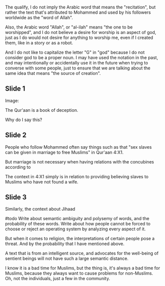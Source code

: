 The qualify, I do not imply the Arabic word that means the "recitation", but rather the text that's attributed to Mohammed and used by his followers worldwide as the "word of Allah".

Also, the Arabic word "Allah", or "al-ilah" means "the one to be worshipped", and I do not believe a desire for worship is an aspect of god, just as I do would not desire for anything to worship me, even if I created them, like in a story or as a robot.

And I do not like to capitalize the letter "G" in "god" because I do not consider god to be a proper noun. I may have used the notation in the past, and may intentionally or accidentally use it in the future when trying to converse with some people, just to ensure that we are talking about the same idea that means "the source of creation".
## Slide 1
Image:

The Qur'aan is a book of deception.

Why do I say this?
## Slide 2

People who follow Mohammed often say things such as that "sex slaves can be given in marriage to free Muslims" in Qur'aan 4:X1.

But marriage is not necessary when having relations with the concubines according to 

The context in 4:X1 simply is in relation to providing believing slaves to Muslims who have not found a wife.

## Slide 3

Similarly, the context about Jihaad


#todo Write about semantic ambiguity and polysemy of words, and the probability of these words.
Write about how people cannot be forced to choose or reject an operating system by analyzing every aspect of it.

But when it comes to religion, the interpretations of certain people pose a threat. And by the probability that I have mentioned above.

A text that is from an intelligent source, and advocates for the well-being of sentient beings will not have such a large semantic distance.


I know it is a bad time for Muslims, but the thing is, it's always a bad time for Muslims, because they always want to cause problems for non-Muslims. Oh, not the individuals, just a few in the community.





